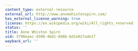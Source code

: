 ```yaml
---
content_type: external-resource
external_url: http://www.annewhistonspirn.com/
has_external_license_warning: true
license: https://en.wikipedia.org/wiki/All_rights_reserved
status: ''
title: Anne Whiston Spirn
uid: 3790eaec-4508-4bd1-8d8b-bd1e027ade1f
wayback_url: ''
---
```

